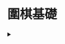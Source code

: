# 圍棋基礎

 <details>
 <summary>     </summary>

## 棋子的氣

-   ######  直線相鄰的交叉點就是氣 

## 吃棋子技巧

>   ###### 禁着點  

-  ######  乙方棋子放入呈無氣狀態  

-  ######  不能吃掉周邊棋子 

## 死棋與活棋 

-  ######  兩個禁着點活棋 

-  ######  一個禁着點死棋

## 死亡線與棋子方向

-  ######  靠近死亡線氣會減弱

-  ######  棋子方向越多越不容易被吃掉

## 分塊與斷點

-  ###### 分塊便於看清斷點和棋子氣的多少

-  ######  斷點即弱點

## 雙打吃

-  ###### 下在對方兩塊兩口氣的斷點上面 讓對方無法兼顧 只能跑掉一塊棋

## 棋子的真眼與假眼

## 棋子的大小

## 棋子的作用

## 棋型的判斷

## 棋子的佈局




